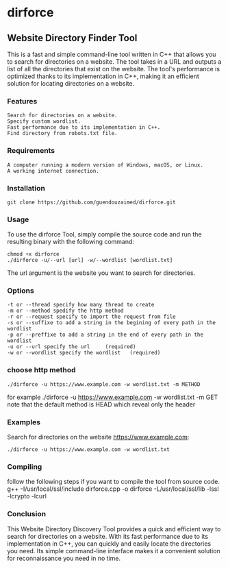# **dirforce**
## Website Directory Finder Tool

This is a fast and simple command-line tool written in C++ that allows you to search for directories on a website. The tool takes in a URL and outputs a list of all the directories that exist on the website. The tool's performance is optimized thanks to its implementation in C++, making it an efficient solution for locating directories on a website.
### Features

    Search for directories on a website.
    Specify custom wordlist.
    Fast performance due to its implementation in C++.
    Find directory from robots.txt file.

### Requirements

    A computer running a modern version of Windows, macOS, or Linux.
    A working internet connection.
    
### Installation

    git clone https://github.com/guendouzaimed/dirforce.git

### Usage

To use the dirforce Tool, simply compile the source code and run the resulting binary with the following command:
    
    chmod +x dirforce
    ./dirforce -u/--url [url] -w/--wordlist [wordlist.txt]

The url argument is the website you want to search for directories.
### Options

    -t or --thread specify how many thread to create
    -m or --method spedify the http method
    -r or --request specify to import the request from file
    -s or --suffixe to add a string in the begining of every path in the wordlist
    -p or --preffixe to add a string in the end of every path in the wordlist
    -u or --url specify the url     (required)
    -w or --wordlist specify the wordlist   (required)
### choose http method
    ./dirforce -u https://www.example.com -w wordlist.txt -m METHOD
for example
    ./dirforce -u https://www.example.com -w wordlist.txt -m GET
note that the default method is HEAD which reveal only the header

### Examples

Search for directories on the website https://www.example.com:

    ./dirforce -u https://www.example.com -w wordlist.txt

### Compiling

follow the following steps if you want to compile the tool from source code.
    g++ -I/usr/local/ssl/include dirforce.cpp -o dirforce -L/usr/local/ssl/lib -lssl -lcrypto -lcurl

### Conclusion

This Website Directory Discovery Tool provides a quick and efficient way to search for directories on a website. With its fast performance due to its implementation in C++, you can quickly and easily locate the directories you need. Its simple command-line interface makes it a convenient solution for reconnaissance you need in no time.
